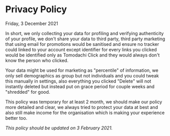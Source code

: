 # Privacy Policy

Friday, 3 December 2021

In short, we only collecting your data for profiling and verifying authenticity of your profile, we don't share your data to third party, third party marketing that using email for promotions would be sanitised and ensure no tracker could linked to your account except identifier for every links you clicked would be identified only as Tomodachi Click and they would always don't know the person who clicked.

Your data might be used for marketing as "percentile" of information, we only sell demographics as group but not individuals and you could tweak this manually in settings, also everything you clicked "Delete" will not instantly deleted but instead put on grace period for couple weeks and "shredded" for good.

This policy was temporary for at least 2 month, we should make our policy more detailed and clear, we always tried to protect your data at best and also still make income for the organisation which is making your experience better too.

*This policy should be updated on 3 February 2021.*
